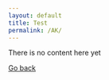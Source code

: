 ```yaml
---
layout: default
title: Test
permalink: /AK/
---
```

There is no content here yet

[Go back](../index.md)
